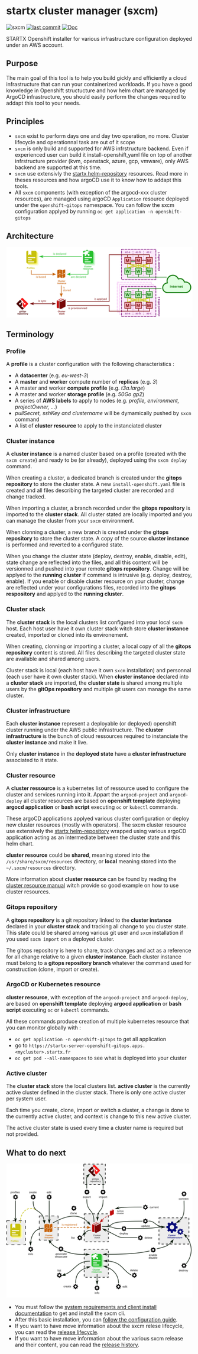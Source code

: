 # startx cluster manager (sxcm)

![sxcm](https://img.shields.io/badge/latest-v9.8.1-blue.svg) [![last commit](https://img.shields.io/github/last-commit/startxfr/sxcm.svg)](https://github.com/startxfr/sxcm) [![Doc](https://readthedocs.org/projects/sxcm/badge)](https://sxcm.readthedocs.io)

STARTX Openshift installer for various infrastructure configuration deployed under an AWS account.

## Purpose

The main goal of this tool is to help you build gickly and efficiently a cloud infrastructure that can run your containerized workloads. 
If you have a good knowledge in Openshift structucture and how helm chart are managed by ArgoCD infrastructure, you should easily perform the changes required to addapt this tool to your needs.

## Principles

- `sxcm` exist to perform days one and day two operation, no more. Cluster lifecycle and operationnal task are out of it scope
- `sxcm` is only build and supported for AWS infrstructure backend. Even if experienced user can build it install-openshift,yaml file on top of another infrstructure provider (kvm, openstack, azure, gcp, vmware), only AWS backend are supported at this time.
- `sxcm` use extensivly the [startx helm-repository](https://helm-repository.readthedocs.io) resources. Read more in theses resources and how 
  argoCD use it to know how to addapt this tools.
- All `sxcm` components (with exception of the argocd-xxx cluster resources), are managed using argoCD `Application` resource deployed under the `openshift-gitops` namespace. You can follow the sxcm configuration applyed by running `oc get application -n openshift-gitops`

## Architecture

![sxcm architecture](https://raw.githubusercontent.com/startxfr/sxcm/main/docs/img/architecture.svg)

## Terminology

### Profile

A **profile** is a cluster configuration with the following characteristics :

- A **datacenter** (e.g. _eu-west-3_)
- A **master** and **worker** compute number of **replicas** (e.g. _3_)
- A master and worker **compute profile** (e.g. _t3a.large_)
- A master and worker **storage profile** (e.g. _50Go gp2_)
- A series of **AWS labels** to apply to nodes (e.g. _profile, environment, projectOwner, ..._)
- _pullSecret, sshKey and clustername_ will be dymamically pushed by `sxcm` command
- A list of **cluster resource** to apply to the instanciated cluster

### Cluster instance

A **cluster instance** is a named cluster based on a profile (created with the `sxcm create`) and ready to be (or already),
deployed using the `sxcm deploy` command.

When creating a cluster, a dedicated branch is created under the **gitops repository** to store the cluster state. A new `install-openshift.yaml` file is created and all files describing the targeted cluster are recorded and change tracked.

When importing a cluster, a branch recorded under the **gitops repository** is imported to the **cluster stack**. All cluster stated are locally imported and you can manage the cluster from your `sxcm` environment.

When clonning a cluster, a new branch is created under the **gitops repository** to store the cluster state. A copy of the source **cluster instance** is performed and reverted to a configured state.

When you change the cluster state (deploy, destroy, enable, disable, edit), state change are reflected into the files, and all this content will be versionned and pushed into your remote **gitops repository**. Change will be applyed to the **running cluster** if command is intrusive (e.g. deploy, destroy, enable).
If you enable or disable cluster resource on your cluster, change are reflected under your configurations files, recorded into the **gitops respository** and applyed to the **running cluster**.

### Cluster stack

The **cluster stack** is the local clusters list configured into your local `sxcm` host. Each host user have it own cluster stack witch store **cluster instance** created, imported or cloned into its environement.

When creating, clonning or importing a cluster, a local copy of all the **gitops repository** content is stored. All files describing the targeted cluster state are available and shared among users.

Cluster stack is  local (each host have it own `sxcm` installation) and personnal (each user have it own cluster stack). When **cluster instance** declared into a **cluster stack** are imported, the **cluster state** is shared among multiple users by the **gitOps repository** and multiple git users can manage the same cluster.

### Cluster infrastructure

Each **cluster instance** represent a deployable (or deployed) openshift cluster running under the AWS public infrastructure. The **cluster infrastructure** is the bunch of cloud ressources required to instanciate the **cluster instance** and make it live.

Only **cluster instance** in the **deployed state** have a **cluster infrastructure** associated to it state.

### Cluster resource

A **cluster ressource** is a kubernetes list of ressource used to configure the cluster and services running into it. Appart the `argocd-project` and `argocd-deploy` all cluster resources are based on **openshift template** deploying **argocd application** or
**bash script** executing `oc` or `kubectl` commands.

These argoCD applications applyed various cluster configuration or deploy new cluster resources (mostly with operators). The sxcm cluster resource use extensively the [startx helm-repository](https://helm-repository.readthedocs.io) wrapped using various argoCD application acting as an intermediate between the cluster state and this helm chart.

**cluster resource** could be **shared**, meaning stored into the `/usr/share/sxcm/resources` directory, or **local** meaning stored into the `~/.sxcm/resources` directory.

More information about **cluster resource** can be found by reading the [cluster resource manual](../../4-cluster-resources) witch provide so good example on how to use cluster resources.

### Gitops repository

A **gitops repository** is a git repository linked to the **cluster instance** declared in your **cluster stack** and tracking all change to you cluster state. This state could be shared among various git user and `sxcm` installation if you used `sxcm import` on a deployed cluster.

The gitops repository is here to share, track changes and act as a reference for all change relative to a given **cluster instance**. Each cluster instance must belong to a **gitops repository branch** whatever the command used for construction (clone, import or create).

### ArgoCD or Kubernetes resource

**cluster resource**, with exception of the `argocd-project` and `argocd-deploy`, are based on **openshift template** deploying **argocd application** or **bash script** executing `oc` or `kubectl` commands.

All these commands produce creation of multiple kubernetes resource that you can monitor globally with :

- `oc get application -n openshift-gitops` to get all application
- go to `https://startx-server-openshift-gitops.apps.<mycluster>.startx.fr`
- `oc get pod --all-namespaces` to see what is deployed into your cluster

### Active cluster

The **cluster stack** store the local clusters list. **active cluster** is the currently active cluster defined in the cluster stack. There is only one active cluster per system user.

Each time you create, clone, import or switch a cluster, a change is done to the currently active cluster, and context is change to this new active cluster.

The active cluster state is used every time a cluster name is required but not provided.

## What to do next

![sxcm verbs](https://raw.githubusercontent.com/startxfr/sxcm/main/docs/img/verbs-all.svg)

- You must follow the [system requirements and client install documentation](1-installation.md) to get and install the sxcm cli.
- After this basic installation, you can [follow the configuration guide](2-configure.md).
- If you want to have move information about the sxcm relese lifecycle, you can read the [release lifecycle](6-developpement.md#release-lifecycle).
- If you want to have move information about the various sxcm release and their content, you can read the [release history](7-release-history.md).
